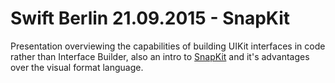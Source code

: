 # Swift Berlin 21.09.2015 - SnapKit

Presentation overviewing the capabilities of building UIKit interfaces in code rather than Interface Builder, also an intro to [SnapKit](https://github.com/SnapKit/SnapKit) and it's advantages over the visual format language.
